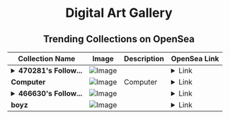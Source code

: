 <div align="center">

# Digital Art Gallery

## Trending Collections on OpenSea

| Collection Name                       | Image                                                                                     | Description                       | OpenSea Link                                                                                          |
|---------------------------------------|-------------------------------------------------------------------------------------------|-----------------------------------|--------------------------------------------------------------------------------------------------------|
| **<details><summary>470281's Follow...</summary>470281's Follower</details>** | ![Image](https://i.seadn.io/s/raw/files/19f9f090920392cc3650cbdf4361755b.png?w=500&auto=format?w=200&auto=format) |  | <details><summary>Link</summary>[470281's Follower](https://opensea.io/collection/470281-s-follower)</details> |
| **Computer** | ![Image](https://i.seadn.io/s/raw/files/8822cfd869d9b48d363b6b8649b18b79.png?w=500&auto=format?w=200&auto=format) | Computer | <details><summary>Link</summary>[Computer](https://opensea.io/collection/computer-75)</details> |
| **<details><summary>466630's Follow...</summary>466630's Follower</details>** | ![Image](https://i.seadn.io/s/raw/files/19f9f090920392cc3650cbdf4361755b.png?w=500&auto=format?w=200&auto=format) |  | <details><summary>Link</summary>[466630's Follower](https://opensea.io/collection/466630-s-follower)</details> |
| **boyz** | ![Image](https://i.seadn.io/s/raw/files/d5557b97536cc7319d3b284f4f299c86.webp?w=500&auto=format?w=200&auto=format) |  | <details><summary>Link</summary>[boyz](https://opensea.io/collection/boyz-8)</details> |

</div>